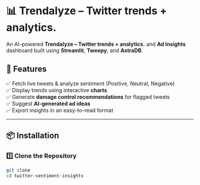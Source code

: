# 📊 Trendalyze – Twitter trends + analytics.

An AI-powered **Trendalyze – Twitter trends + analytics.** and **Ad Insights** dashboard built using **Streamlit**, **Tweepy**, and **AstraDB**.

## 🚀 Features
✅ Fetch live tweets & analyze sentiment (Positive, Neutral, Negative)  
✅ Display trends using interactive **charts**  
✅ Generate **damage control recommendations** for flagged tweets  
✅ Suggest **AI-generated ad ideas**  
✅ Export insights in an easy-to-read format  

---

## 📦 Installation

### 1️⃣ Clone the Repository
```sh
git clone 
cd twitter-sentiment-insights
